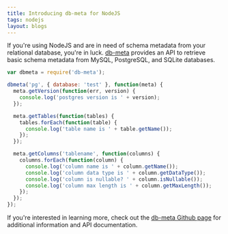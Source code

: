```yaml
---
title: Introducing db-meta for NodeJS
tags: nodejs
layout: blogs
---
```

If you're using NodeJS and are in need of schema metadata from your relational database, you're in luck. [db-meta](https://github.com/nearinfinity/node-db-meta) provides an API to retrieve basic schema metadata from MySQL, PostgreSQL, and SQLite databases. 

```javascript
var dbmeta = require('db-meta');

dbmeta('pg', { database: 'test' }, function(meta) {
  meta.getVersion(function(err, version) {
    console.log('postgres version is ' + version);
  });

  meta.getTables(function(tables) {
    tables.forEach(function(table) {
      console.log('table name is ' + table.getName());
    });
  });

  meta.getColumns('tablename', function(columns) {
    columns.forEach(function(column) {
      console.log('column name is ' + column.getName());
      console.log('column data type is ' + column.getDataType());
      console.log('column is nullable? ' + column.isNullable());
      console.log('column max length is ' + column.getMaxLength());
    });
  });
});
```

If you're interested in learning more, check out the [db-meta Github page](https://github.com/nearinfinity/node-db-meta) for additional information and API documentation.
